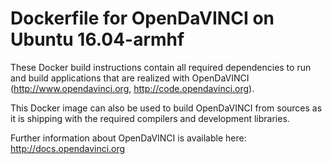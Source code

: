 # Dockerfile for OpenDaVINCI on Ubuntu 16.04-armhf

These Docker build instructions contain all required dependencies to run and build
applications that are realized with OpenDaVINCI (http://www.opendavinci.org,
http://code.opendavinci.org).

This Docker image can also be used to build OpenDaVINCI from sources
as it is shipping with the required compilers and development libraries.

Further information about OpenDaVINCI is available here: http://docs.opendavinci.org
